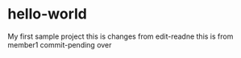 # hello-world
My first sample project
this is changes from edit-readne
this is from member1 commit-pending over
